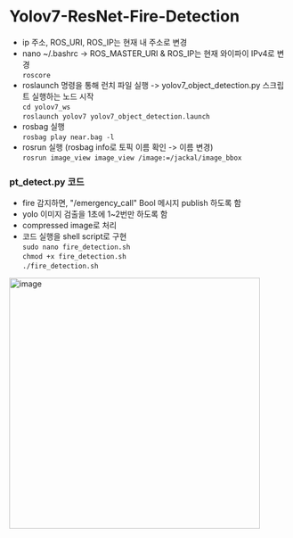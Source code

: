 # Yolov7-ResNet-Fire-Detection

- ip 주소, ROS_URI, ROS_IP는 현재 내 주소로 변경
- nano ~/.bashrc -> ROS_MASTER_URI & ROS_IP는 현재 와이파이 IPv4로 변경  
``` roscore  ```
- roslaunch 명령을 통해 런치 파일 실행 -> yolov7_object_detection.py 스크립트 실행하는 노드 시작  
``` cd yolov7_ws ```  
``` roslaunch yolov7 yolov7_object_detection.launch ```
- rosbag 실행  
``` rosbag play near.bag -l ```
- rosrun 실행 (rosbag info로 토픽 이름 확인 -> 이름 변경)  
``` rosrun image_view image_view /image:=/jackal/image_bbox ```

### pt_detect.py 코드
- fire 감지하면, "/emergency_call" Bool 메시지 publish 하도록 함
- yolo 이미지 검출을 1초에 1~2번만 하도록 함
- compressed image로 처리
- 코드 실행을 shell script로 구현  
``` sudo nano fire_detection.sh ```  
``` chmod +x fire_detection.sh ```  
``` ./fire_detection.sh ```
<img width="450" alt="image" src="https://github.com/chaewonS/Yolov7-ResNet-Fire-Detection/assets/81732426/8849fbb1-f28f-4728-99bc-385e10971b25">
  

